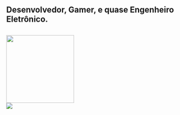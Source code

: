 ## Desenvolvedor, Gamer, e quase Engenheiro Eletrônico.
##
<div align="left">
  <a href="https://github.com/Tyrion1606">
  <img height="180em" src="https://github-readme-stats.vercel.app/api?username=Tyrion1606&show_icons=true&theme=dark&include_all_commits=true&count_private=true"/>
    <br>
  <img src="https://github-readme-stats.vercel.app/api/top-langs/?username=Tyrion1606&layout=donut&langs_count=10&theme=dark"/>
</div>
